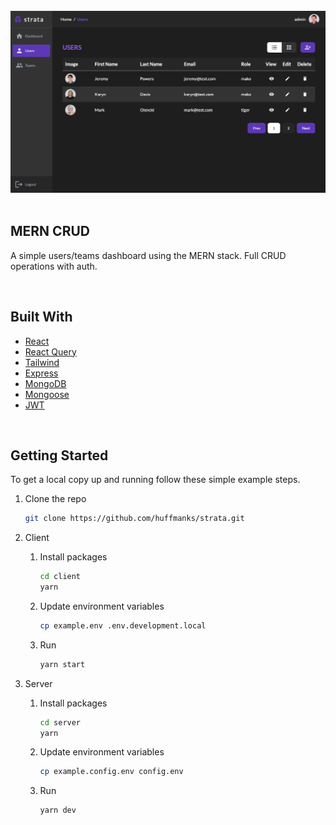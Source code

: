 <div id="top"></div>
<br />

<div>
        <img src="./client/public/screenshot.png" alt="example screenshot">
</div>

<br />

## MERN CRUD

A simple users/teams dashboard using the MERN stack. Full CRUD operations with auth.

<br />

## Built With

-   [React](https://reactjs.org/)
-   [React Query](https://tanstack.com/query/v3/)
-   [Tailwind](https://tailwindcss.com/)
-   [Express](https://expressjs.com/)
-   [MongoDB](https://mongodb.com/)
-   [Mongoose](https://mongoosejs.com/)
-   [JWT](https://www.npmjs.com/package/jsonwebtoken)

<br />

## Getting Started

To get a local copy up and running follow these simple example steps.

1. Clone the repo
    ```sh
    git clone https://github.com/huffmanks/strata.git
    ```
2. Client

    1. Install packages
        ```sh
        cd client
        yarn
        ```
    2. Update environment variables

        ```sh
        cp example.env .env.development.local
        ```

    3. Run
        ```sh
        yarn start
        ```

3. Server

    1. Install packages
        ```sh
        cd server
        yarn
        ```
    2. Update environment variables

        ```sh
        cp example.config.env config.env
        ```

    3. Run
        ```sh
        yarn dev
        ```
